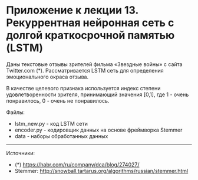 Приложение к лекции 13. Рекуррентная нейронная сеть с долгой краткосрочной памятью (LSTM) 
=====================

Даны текстовые отзывы зрителей фильма «Звездные войны» с сайта Twitter.com (*). 
Рассматривается LSTM сеть для определения эмоционального окраса отзыва. 

В качестве целевого признака используется индекс степени удовлетворенности зрителя, принимающий значения [0,1], где 1 - очень понравилось, 0 - очень не понравилось. 

Файлы:
- lstm_new.py  - код LSTM сети
- encoder.py - кодировщик данных на основе фреймворка Stemmer
- data - наборы обработанных данных

***
Источники: 
- (*)  https://habr.com/ru/company/dca/blog/274027/
- Stemmer: http://snowball.tartarus.org/algorithms/russian/stemmer.html
